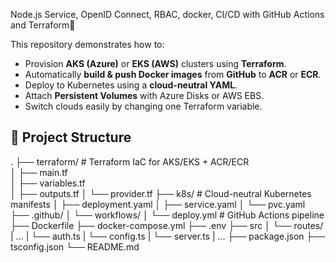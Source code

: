 Node.js Service, OpenID Connect, RBAC, docker, CI/CD with GitHub Actions and Terraform🐳

This repository demonstrates how to:
- Provision **AKS (Azure)** or **EKS (AWS)** clusters using **Terraform**.
- Automatically **build & push Docker images** from **GitHub** to **ACR** or **ECR**.
- Deploy to Kubernetes using a **cloud-neutral YAML**.
- Attach **Persistent Volumes** with Azure Disks or AWS EBS.
- Switch clouds easily by changing one Terraform variable.

## 📂 Project Structure

.
├── terraform/ # Terraform IaC for AKS/EKS + ACR/ECR  
│ ├── main.tf  
│ ├── variables.tf  
│ ├── outputs.tf
│ └── provider.tf
├── k8s/ # Cloud-neutral Kubernetes manifests
│ ├── deployment.yaml
│ ├── service.yaml
│ └── pvc.yaml
├── .github/
│ └── workflows/
│ └── deploy.yml # GitHub Actions pipeline
├── Dockerfile
├── docker-compose.yml
├── .env
├── src
│ └── routes/
|      ... 
| └── auth.ts
| └── config.ts
| └── server.ts
| ...
├── package.json
├── tsconfig.json
└── README.md

